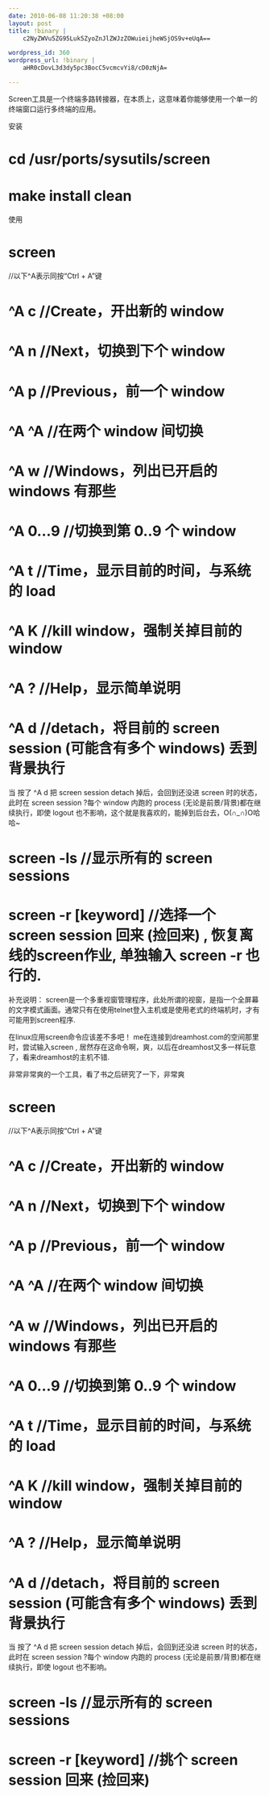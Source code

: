 ```yaml
--- 
date: 2010-06-08 11:20:38 +08:00
layout: post
title: !binary |
    c2NyZWVu5ZG95Luk5ZyoZnJlZWJzZOWuieijheWSjOS9v+eUqA==

wordpress_id: 360
wordpress_url: !binary |
    aHR0cDovL3d3dy5pc3BocC5vcmcvYi8/cD0zNjA=

---
```

Screen工具是一个终端多路转接器，在本质上，这意味着你能够使用一个单一的终端窗口运行多终端的应用。

安装
# cd /usr/ports/sysutils/screen
# make install clean

使用
# screen
//以下^A表示同按“Ctrl + A”键
# ^A c //Create，开出新的 window
# ^A n //Next，切换到下个 window
# ^A p //Previous，前一个 window
# ^A ^A //在两个 window 间切换
# ^A w //Windows，列出已开启的 windows 有那些
# ^A 0…9 //切换到第 0..9 个 window
# ^A t //Time，显示目前的时间，与系统的 load
# ^A K //kill window，强制关掉目前的 window
# ^A ? //Help，显示简单说明
# ^A d //detach，将目前的 screen session (可能含有多个 windows) 丢到背景执行
当 按了 ^A d 把 screen session detach 掉后，会回到还没进 screen 时的状态，此时在 screen session ?每个 window 内跑的 process (无论是前景/背景)都在继续执行，即使 logout 也不影响，这个就是我喜欢的，能掉到后台去，O(∩_∩)O哈哈~

# screen -ls //显示所有的 screen sessions
# screen -r [keyword] //选择一个 screen session 回来 (捡回来) , 恢复离线的screen作业, 单独输入 screen -r 也行的.

补充说明：
screen是一个多重视窗管理程序，此处所谓的视窗，是指一个全屏幕的文字模式画面。通常只有在使用telnet登入主机或是使用老式的终端机时，才有可能用到screen程序.

在linux应用screen命令应该差不多吧！
me在连接到dreamhost.com的空间那里时，尝试输入screen , 居然存在这命令啊，爽，以后在dreamhost又多一样玩意了，看来dreamhost的主机不错.

非常非常爽的一个工具，看了书之后研究了一下，非常爽

# screen
//以下^A表示同按“Ctrl + A”键
# ^A c //Create，开出新的 window
# ^A n //Next，切换到下个 window
# ^A p //Previous，前一个 window
# ^A ^A //在两个 window 间切换
# ^A w //Windows，列出已开启的 windows 有那些
# ^A 0…9 //切换到第 0..9 个 window
# ^A t //Time，显示目前的时间，与系统的 load
# ^A K //kill window，强制关掉目前的 window
# ^A ? //Help，显示简单说明
# ^A d //detach，将目前的 screen session (可能含有多个 windows) 丢到背景执行
当 按了 ^A d 把 screen session detach 掉后，会回到还没进 screen 时的状态，此时在 screen session ?每个 window 内跑的 process (无论是前景/背景)都在继续执行，即使 logout 也不影响。
# screen -ls //显示所有的 screen sessions
# screen -r [keyword] //挑个 screen session 回来 (捡回来)
